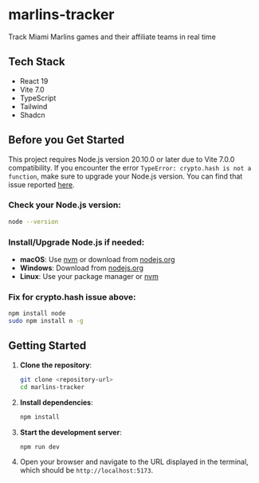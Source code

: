 # marlins-tracker

Track Miami Marlins games and their affiliate teams in real time

## Tech Stack

- React 19
- Vite 7.0
- TypeScript
- Tailwind
- Shadcn

## Before you Get Started

This project requires Node.js version 20.10.0 or later due to Vite 7.0.0 compatibility. If you encounter the error `TypeError: crypto.hash is not a function`, make sure to upgrade your Node.js version. You can find that issue reported [here](https://github.com/vitejs/vite/issues/20287).

### Check your Node.js version:

```bash
node --version
```

### Install/Upgrade Node.js if needed:

- **macOS**: Use [nvm](https://github.com/nvm-sh/nvm) or download from [nodejs.org](https://nodejs.org/)
- **Windows**: Download from [nodejs.org](https://nodejs.org/)
- **Linux**: Use your package manager or [nvm](https://github.com/nvm-sh/nvm)

### Fix for crypto.hash issue above:

```bash
npm install node
sudo npm install n -g
```

## Getting Started

1. **Clone the repository**:

   ```bash
   git clone <repository-url>
   cd marlins-tracker
   ```

2. **Install dependencies**:

   ```bash
   npm install
   ```

3. **Start the development server**:

   ```bash
   npm run dev
   ```

4. Open your browser and navigate to the URL displayed in the terminal, which should be `http://localhost:5173`.
